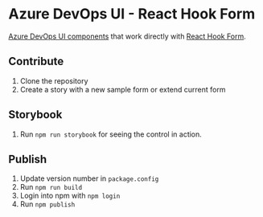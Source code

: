 # Azure DevOps UI - React Hook Form
[Azure DevOps UI components](https://developer.microsoft.com/en-us/azure-devops/components) that work directly with [React Hook Form](https://react-hook-form.com).

## Contribute

1. Clone the repository
2. Create a story with a new sample form or extend current form

## Storybook

1. Run `npm run storybook` for seeing the control in action.

## Publish

1. Update version number in `package.config`
2. Run `npm run build`
3. Login into npm with `npm login`
4. Run `npm publish`
